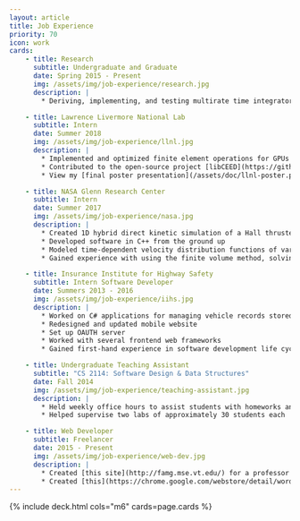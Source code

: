 ```yaml
---
layout: article
title: Job Experience
priority: 70
icon: work
cards:
    - title: Research
      subtitle: Undergraduate and Graduate
      date: Spring 2015 - Present
      img: /assets/img/job-experience/research.jpg
      description: |
        * Deriving, implementing, and testing multirate time integrators for numerically solving differential equations

    - title: Lawrence Livermore National Lab
      subtitle: Intern
      date: Summer 2018
      img: /assets/img/job-experience/llnl.jpg
      description: |
        * Implemented and optimized finite element operations for GPUs using CUDA
        * Contributed to the open-source project [libCEED](https://github.com/CEED/libCEED)
        * View my [final poster presentation](/assets/doc/llnl-poster.pdf)

    - title: NASA Glenn Research Center
      subtitle: Intern
      date: Summer 2017
      img: /assets/img/job-experience/nasa.jpg
      description: |
        * Created 1D hybrid direct kinetic simulation of a Hall thruster
        * Developed software in C++ from the ground up
        * Modeled time-dependent velocity distribution functions of various species in plasma
        * Gained experience with using the finite volume method, solving integro-differential equations, and using visualization tools

    - title: Insurance Institute for Highway Safety
      subtitle: Intern Software Developer
      date: Summers 2013 - 2016
      img: /assets/img/job-experience/iihs.jpg
      description: |
        * Worked on C# applications for managing vehicle records stored in SQL databases
        * Redesigned and updated mobile website
        * Set up OAUTH server
        * Worked with several frontend web frameworks
        * Gained first-hand experience in software development life cycle

    - title: Undergraduate Teaching Assistant
      subtitle: "CS 2114: Software Design & Data Structures"
      date: Fall 2014
      img: /assets/img/job-experience/teaching-assistant.jpg
      description: |
        * Held weekly office hours to assist students with homeworks and projects
        * Helped supervise two labs of approximately 30 students each

    - title: Web Developer
      subtitle: Freelancer
      date: 2015 - Present
      img: /assets/img/job-experience/web-dev.jpg
      description: |
        * Created [this site](http://famg.mse.vt.edu/) for a professor in Virginia Tech Materials Science and Engineering department
        * Created [this](https://chrome.google.com/webstore/detail/word-counter-plus/fpjegfbcdijjfkceenlfoehpcakfgldj) Chrome extension for performing word counts.
---
```


{% include deck.html cols="m6" cards=page.cards %}
